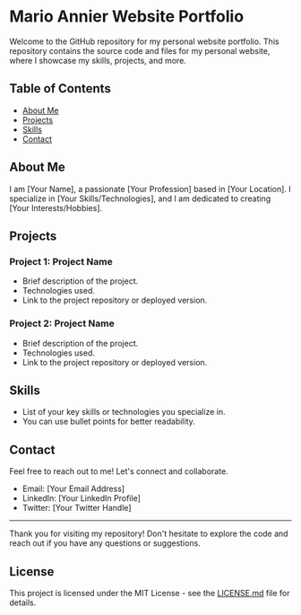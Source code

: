 # Mario Annier Website Portfolio 

Welcome to the GitHub repository for my personal website portfolio. This repository contains the source code and files for my personal website, where I showcase my skills, projects, and more.

## Table of Contents

- [About Me](#about-me)
- [Projects](#projects)
- [Skills](#skills)
- [Contact](#contact)

## About Me

I am [Your Name], a passionate [Your Profession] based in [Your Location]. I specialize in [Your Skills/Technologies], and I am dedicated to creating [Your Interests/Hobbies].

## Projects

### Project 1: Project Name
- Brief description of the project.
- Technologies used.
- Link to the project repository or deployed version.

### Project 2: Project Name
- Brief description of the project.
- Technologies used.
- Link to the project repository or deployed version.

## Skills

- List of your key skills or technologies you specialize in.
- You can use bullet points for better readability.

## Contact

Feel free to reach out to me! Let's connect and collaborate.

- Email: [Your Email Address]
- LinkedIn: [Your LinkedIn Profile]
- Twitter: [Your Twitter Handle]

---

Thank you for visiting my repository! Don't hesitate to explore the code and reach out if you have any questions or suggestions.

## License

This project is licensed under the MIT License - see the [LICENSE.md](LICENSE.md) file for details.


